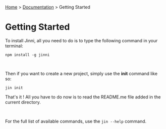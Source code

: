 [Documentation]: index.md
[Home]: ../README.md

[Home] > [Documentation] > Getting Started

# Getting Started

To install Jinni, all you need to do is to type the following command in your terminal:

```
npm install -g jinni
```

<br>

Then if you want to create a new project, simply use the **init** command like so:

```
jin init
```

That's it ! All you have to do now is to read the README.me file added in the current directory.

<br>

For the full list of available commands, use the `jin --help` command.
